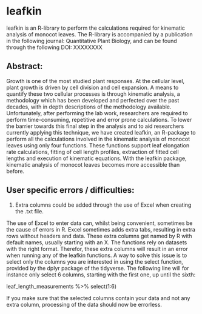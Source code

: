 # leafkin
leafkin is an R-library to perform the calculations required for kinematic analysis of monocot leaves. The R-library is accompanied by a publication in the following journal: Quantitative Plant Biology, and can be found through the following DOI: XXXXXXXX


## Abstract:

Growth is one of the most studied plant responses. At the cellular level, plant growth is driven by cell division and cell expansion. A means to quantify these two cellular processes is through kinematic analysis, a methodology which has been developed and perfected over the past decades, with in depth descriptions of the methodology available. Unfortunately, after performing the lab work, researchers are required to perform time-consuming, repetitive and error prone calculations. To lower the barrier towards this final step in the analysis and to aid researchers currently applying this technique, we have created leafkin, an R-package to perform all the calculations involved in the kinematic analysis of monocot leaves using only four functions. These functions support leaf elongation rate calculations, fitting of cell length profiles, extraction of fitted cell lengths and execution of kinematic equations. With the leafkin package, kinematic analysis of monocot leaves becomes more accessible than before.


## User specific errors / difficulties:

1. Extra columns could be added through the use of Excel when creating the .txt file.

The use of Excel to enter data can, whilst being convenient, sometimes be the cause of errors in R. Excel sometimes adds extra tabs, resulting in extra rows without headers and data. These extra columns get named by R with default names, usually starting with an X. The functions rely on datasets with the right format. Therefor, these extra columns will result in an error when running any of the leafkin functions. A way to solve this issue is to select only the columns you are interested in using the select function, provided by the dplyr package of the tidyverse. The following line will for instance only select 6 columns, starting with the first one, up until the sixth:

leaf_length_measurements %>% select(1:6)

If you make sure that the selected columns contain your data and not any extra column, processing of the data should now be errorless. 
